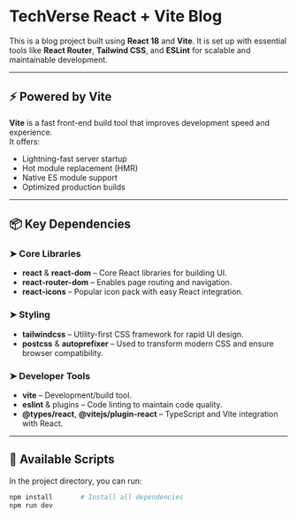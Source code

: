 # TechVerse React + Vite Blog

This is a blog project built using **React 18** and **Vite**. It is set up with essential tools like **React Router**, **Tailwind CSS**, and **ESLint** for scalable and maintainable development.

---

## ⚡ Powered by Vite

**Vite** is a fast front-end build tool that improves development speed and experience.  
It offers:
- Lightning-fast server startup
- Hot module replacement (HMR)
- Native ES module support
- Optimized production builds

---

## 📦 Key Dependencies

### ➤ Core Libraries
- **react** & **react-dom** – Core React libraries for building UI.
- **react-router-dom** – Enables page routing and navigation.
- **react-icons** – Popular icon pack with easy React integration.

### ➤ Styling
- **tailwindcss** – Utility-first CSS framework for rapid UI design.
- **postcss** & **autoprefixer** – Used to transform modern CSS and ensure browser compatibility.

### ➤ Developer Tools
- **vite** – Development/build tool.
- **eslint** & plugins – Code linting to maintain code quality.
- **@types/react**, **@vitejs/plugin-react** – TypeScript and Vite integration with React.

---

## 🧪 Available Scripts

In the project directory, you can run:

```bash
npm install       # Install all dependencies
npm run dev
